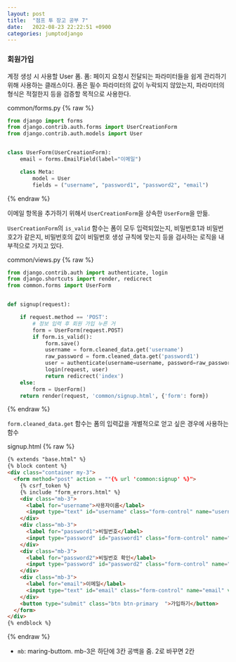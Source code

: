 ```yaml
---
layout: post
title:  "점프 투 장고 공부 7"
date:   2022-08-23 22:22:51 +0900
categories: jumptodjango
---
```


### 회원가입

계정 생성 시 사용할 User 폼.
폼: 페이지 요청시 전달되는 파라미터들을 쉽게 관리하기 위해 사용하는 클래스이다. 폼은 필수 파라미터의 값이 누락되지 않았는지, 파라미터의 형식은 적절한지 등을 검증할 목적으로 사용한다.

common/forms.py
{% raw %}
```python
from django import forms
from django.contrib.auth.forms import UserCreationForm
from django.contrib.auth.models import User


class UserForm(UserCreationForm):
    email = forms.EmailField(label="이메일")

    class Meta:
        model = User
        fields = ("username", "password1", "password2", "email")
```
{% endraw %}


이메일 항목을 추가하기 위해서 `UserCreationForm`을 상속한 `UserForm`을 만듦.

`UserCreationForm`의 `is_valid` 함수는 폼이 모두 입력되었는지, 비밀번호1과 비밀번호2가 같은지, 비밀번호의 값이 비밀번호 생성 규칙에 맞는지 등을 검사하는 로직을 내부적으로 가지고 있다.

common/views.py
{% raw %}
```python
from django.contrib.auth import authenticate, login
from django.shortcuts import render, redicrect
from common.forms import UserForm


def signup(request):

    if request.method == 'POST':
        # 정보 입력 후 회원 가입 누른 거
        form = UserForm(request.POST)
        if form.is_valid():
            form.save()
            username = form.cleaned_data.get('username')
            raw_password = form.cleaned_data.get('password1')
            user = authenticate(username=username, password=raw_password)
            login(request, user)
            return redicrect('index')
    else:
        form = UserForm()
    return render(request, 'common/signup.html', {'form': form})
```
{% endraw %}


`form.cleaned_data.get` 함수는 폼의 입력값을 개별적으로 얻고 싶은 경우에 사용하는 함수

signup.html
{% raw %}
```html
{% extends "base.html" %}
{% block content %}
<div class="container my-3">
  <form method="post" action = ""{% url 'common:signup' %}">
    {% csrf_token %}
    {% include "form_errors.html" %}
    <div class="mb-3">
      <label for="username">사용자이름</label>
      <input type="text" id="username" class="form-control" name="username" value="{{ form.username.value|default_if_none:'' }}">
    </div>
    <div class="mb-3">
      <label for="password1">비밀번호</label>
      <input type="password" id="password1" class="form-control" name="password1" value="{{ form.password1.value|default_if_none:'' }}">
    </div>
    <div class="mb-3">
      <label for="password2">비밀번호 확인</label>
      <input type="password" id="password2" class="form-control" name="password2" value="{{ form.password2.value|default_if_none:'' }}">
    </div>
    <div class="mb-3">
      <label for="email">이메일</label>
      <input type="text" id="email" class="form-control" name="email" value="{{ form.email.value|default_if_none:'' }}">
    </div>
    <button type="submit" class="btn btn-primary  ">가입하기</button>
  </form>
</div>
{% endblock %}
```
{% endraw %}


* `mb`: maring-buttom. mb-3은 하단에 3칸 공백을 줌. 2로 바꾸면 2칸









